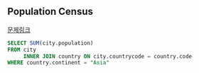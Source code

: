 ## Population Census
[문제링크](https://www.hackerrank.com/challenges/asian-population)
```sql
SELECT SUM(city.population)
FROM city
     INNER JOIN country ON city.countrycode = country.code
WHERE country.continent = "Asia"
```
